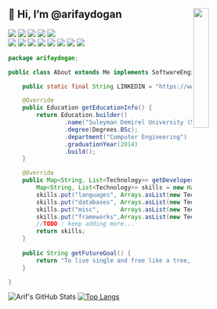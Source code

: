  ## 👋 Hi, I’m @arifaydogan <img src="https://user-images.githubusercontent.com/13220440/138233550-621b4372-99ed-4edd-8518-c04ab88dca80.jpg" width="25%" align="right">


  ![](https://img.shields.io/badge/Editor-IntellijIDEA-informational?style=flat&logo=intellijidea&logoColor=white&color=00aed8)
  ![](https://img.shields.io/badge/Code-Java-informational?style=flat&logo=java&logoColor=white&color=00aed8)
  ![](https://img.shields.io/badge/DB-postreSQL-informational?style=flat&logo=postgresql&logoColor=white&color=00aed8)
  ![](https://img.shields.io/badge/DB-Oracle-informational?style=flat&logo=oracle&logoColor=white&color=00aed8)
  ![](https://img.shields.io/badge/DB-MySQL-informational?style=flat&logo=mysql&logoColor=white&color=00aed8)
<br>
  ![](https://img.shields.io/badge/Tool-Docker-informational?style=flat&logo=docker&logoColor=white&color=00aed8)
  ![](https://img.shields.io/badge/Tool-Kubernetes-informational?style=flat&logo=kubernetes&logoColor=white&color=00aed8)
  ![](https://img.shields.io/badge/Tool-Redis-informational?style=flat&logo=redis&logoColor=white&color=00aed8)
  ![](https://img.shields.io/badge/Tool-RabbitMQ-informational?style=flat&logo=rabbitmq&logoColor=white&color=00aed8)
  ![](https://img.shields.io/badge/Tool-Kubernetes-informational?style=flat&logo=kubernetes&logoColor=white&color=00aed8)
   ![](https://img.shields.io/badge/Framework-Spring-informational?style=flat&logo=spring&logoColor=white&color=00aed8)
  ![](https://img.shields.io/badge/Automobile-Leon-informational?style=flat&logo=seat&logoColor=white&color=00aed8)
  ![](https://img.shields.io/badge/Social-/arifaydogan-informational?style=flat&logo=linkedin&logoColor=white&color=00aed8)
<br>
```java
package arifaydogan;

public class About extends Me implements SoftwareEngineer<ArifAydogan> {

    public static final String LINKEDIN = "https://www.linkedin.com/in/arifaydogan/";

    @Override
    public Education getEducationInfo() {
        return Education.builder()
                .name("Suleyman Demirel University (SDU)");
                .degree(Degrees.BSc);
                .department("Computer Engineering")
                .graduationYear(2014)
                .build();
    }

    @Override
    public Map<String, List<Technology>> getDeveloperSkills() {
        Map<String, List<Technology>> skills = new HashMap<>();
        skills.put("languages", Arrays.asList(new Technology[]{new Java(), new JS(), new Node(), new SQL(), new Pyhton()}));
        skills.put("databases", Arrays.asList(new Technology[]{new MySql(), new Oracle(), new PostreSQL(), new Redis()}));
        skills.put("misc",      Arrays.asList(new Technology[]{new Docker(), new Kubernetes(), new RabbitMQ()}));
        skills.put("frameworks",Arrays.asList(new Technology[]{new Spring(), new JSF(), new Dropwizard()}));
        //TODO : keep adding more...
        return skills;
    }
    
    public String getFutureGoal() {
        return "To live single and free like a tree, in fraternity like a forest...";
    }

}
```

![Arif's GitHub Stats](https://github-readme-stats.vercel.app/api?username=arifaydogan&show_icons=true)
[![Top Langs](https://github-readme-stats.vercel.app/api/top-langs/?username=arifaydogan&layout=compact)](https://github.com/arifaydogan/)



